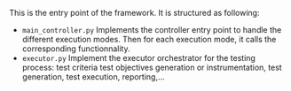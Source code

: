 This is the entry point of the framework. It is structured as following:
- `main_controller.py` Implements the controller entry point to handle the 
  different execution modes. Then for each execution mode, it calls the 
  corresponding functionnality.
- `executor.py` Implement the executor orchestrator for the testing process:
    test criteria test objectives generation or instrumentation, test generation,
    test execution, reporting,...
